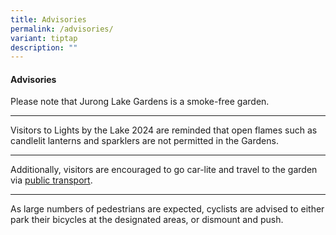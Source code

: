 ```yaml
---
title: Advisories
permalink: /advisories/
variant: tiptap
description: ""
---
```

<h4><strong>Advisories</strong></h4>
<p>Please note that Jurong Lake Gardens is a smoke-free garden.</p>
<hr>
<p>Visitors to Lights by the Lake 2024 are reminded that open flames such
as candlelit lanterns and sparklers are not permitted in the Gardens.</p>
<hr>
<p>Additionally, visitors are encouraged to go car-lite and travel to the
garden via <a href="/getting-here/" rel="noopener nofollow" target="_blank">public transport</a>.</p>
<hr>
<p>As large numbers of pedestrians are expected, cyclists are advised to
either park their bicycles at the designated areas, or dismount and push.</p>
<p></p>
